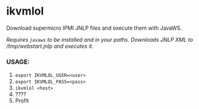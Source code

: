 ikvmlol
=======

Download supermicro IPMI JNLP files and execute them with JavaWS.

_Requires `javaws` to be installed and in your paths._
_Downloads JNLP XML to /tmp/webstart.jnlp and executes it._

### USAGE:

1) `export IKVMLOL_USER=<user>`
2) `export IKVMLOL_PASS=<pass>`
3) `ikvmlol <host>`
4) ????
5) Profit

